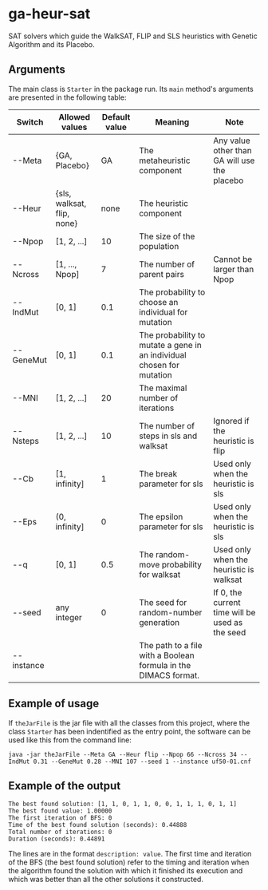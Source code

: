 # ga-heur-sat
SAT solvers which guide the WalkSAT, FLIP and SLS heuristics with Genetic Algorithm and its Placebo.

## Arguments

The main class is `Starter` in the package run. Its `main` method's arguments are presented in the following table:

| Switch    | Allowed values       | Default value | Meaning | Note |
|-----------|----------------------|---------|---------------|------|
| --Meta    | {GA, Placebo}        | GA      | The metaheuristic component | Any value other than GA will use the placebo |
| --Heur    | {sls, walksat, flip, none} | none | The heuristic component | |
| --Npop    | [1, 2, ...]          | 10  | The size of the population | |
| --Ncross  | [1, ..., Npop]       | 7   | The number of parent pairs | Cannot be larger than Npop |
| --IndMut  | [0, 1]               | 0.1 | The probability to choose an individual for mutation | |
| --GeneMut | [0, 1]               | 0.1 | The probability to mutate a gene in an individual chosen for mutation | |
| --MNI     | [1, 2, ...]          | 20  |The maximal number of iterations | 
| --Nsteps  | [1, 2, ...]          | 10  |The number of steps in sls and walksat | Ignored if the heuristic is flip
| --Cb      | [1, infinity]        | 1   |The break parameter for sls | Used only when the heuristic is sls
| --Eps     | (0, infinity]        | 0   |The epsilon parameter for sls | Used only when the heuristic is sls
| --q       | [0, 1]               | 0.5 |The random-move probability for walksat | Used only when the heuristic is walksat
| --seed    | any integer          | 0   |The seed for random-number generation   | If 0, the current time will be used as the seed |
| --instance|                      |     |The path to a file with a Boolean formula in the DIMACS format.

## Example of usage

If `theJarFile` is the jar file with all the classes from this project, where the class `Starter` has been indentified as the entry point, the software can be used like this from the command line:

`java -jar theJarFile --Meta GA --Heur flip --Npop 66 --Ncross 34 --IndMut 0.31 --GeneMut 0.28 --MNI 107 --seed 1 --instance uf50-01.cnf`

## Example of the output

    The best found solution: [1, 1, 0, 1, 1, 0, 0, 1, 1, 1, 0, 1, 1]
    The best found value: 1.00000
    The first iteration of BFS: 0
    Time of the best found solution (seconds): 0.44888
    Total number of iterations: 0
    Duration (seconds): 0.44891

The lines are in the format `description: value`. The first time and iteration of the BFS (the best found solution) refer to the timing and iteration when the algorithm found the solution with which it finished its execution and which was better than all the other solutions it constructed.

